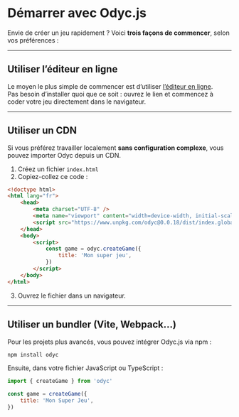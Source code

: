 <script>
import Emoji from '../../../lib/ui/Doc/Emoji.svelte'
</script>

# <Emoji src="🚀" /> Démarrer avec Odyc.js

Envie de créer un jeu rapidement ? Voici **trois façons de commencer**, selon vos préférences :

---

## <Emoji src="🧪" /> Utiliser l’éditeur en ligne

Le moyen le plus simple de commencer est d’utiliser [l’éditeur en ligne](/fr/playground).  
Pas besoin d’installer quoi que ce soit : ouvrez le lien et commencez à coder votre jeu directement dans le navigateur.

---

## <Emoji src="📦" /> Utiliser un CDN

Si vous préférez travailler localement **sans configuration complexe**, vous pouvez importer Odyc depuis un CDN.

1. Créez un fichier `index.html`
2. Copiez-collez ce code :

```html
<!doctype html>
<html lang="fr">
	<head>
		<meta charset="UTF-8" />
		<meta name="viewport" content="width=device-width, initial-scale=1.0" />
		<script src="https://www.unpkg.com/odyc@0.0.18/dist/index.global.js"></script>
	</head>
	<body>
		<script>
			const game = odyc.createGame({
				title: 'Mon super jeu',
			})
		</script>
	</body>
</html>
```

3. Ouvrez le fichier dans un navigateur.

---

## <Emoji src="🔧" /> Utiliser un bundler (Vite, Webpack…)

Pour les projets plus avancés, vous pouvez intégrer Odyc.js via npm :

```bash
npm install odyc
```

Ensuite, dans votre fichier JavaScript ou TypeScript :

```js
import { createGame } from 'odyc'

const game = createGame({
	title: 'Mon Super Jeu',
})
```
